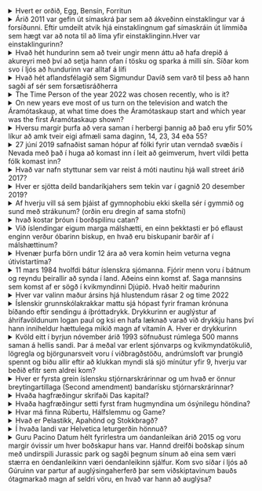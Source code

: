 
<details>
<summary>Hvert er orðið, Egg, Bensín, Forritun</summary>
Skel (Shell) Valdi
</details>

<details>
<summary>Árið 2011 var gefin út símaskrá þar sem að ákveðinn einstaklingur var á forsíðunni. Eftir umdeilt atvik hjá einstaklingnum gaf símaskráin út límmiða sem hægt var að nota til að líma yfir einstaklinginn.Hver var einstaklingurinn?</summary>
Eigill Einarsson Valdi
</details>

<details>
<summary>Hvað hét hundurinn sem að tveir ungir menn áttu að hafa drepið á akureyri með því að setja hann ofan í tösku og sparka á milli sín. Síðar kom svo í ljós að hundurinn var alltaf á lífi</summary>
Lúkas Valdi
</details>

<details>
<summary>Hvað hét aflandsfélagið sem Sigmundur Davíð sem varð til þess að hann sagði af sér sem forsætisráðherra</summary>
Wintris Valdi
</details>

<details>
<summary>The Time Person of the year 2022 was chosen recently, who is it?</summary>
Volodimir Zelensky Valdi
</details>

<details>
<summary>On new years eve most of us turn on the television and watch the Áramótaskaup, at what time does the Áramótaskaup start and which year was the first Áramótaskaup shown?</summary>
1966 and 22:30 Valdi
</details>

<details>
<summary>Hversu margir þurfa að vera saman í herbergi þannig að það eru yfir 50% líkur að amk tveir eigi afmæli sama daginn, 14, 23, 34 eða 55?</summary>
23 Halli
</details>

<details>
<summary>27 júní 2019 safnaðist saman hópur af fólki fyrir utan verndað svæðis í Nevada með það í huga að komast inn í leit að geimverum, hvert vildi þetta fólk komast inn?</summary>
Area 51 Halli
</details>

<details>
<summary>Hvað var nafn styttunar sem var reist á móti nautinu hjá wall street árið 2017?</summary>
Fearless Girl Halli
</details>

<details>
<summary>Hver er sjötta deild bandaríkjahers sem tekin var í gagnið 20 desember 2019?</summary>
Space Force Halli
</details>

<details>
<summary>Af hverju vill sá sem þjáist af gymnophobiu ekki skella sér í gymmið og sund með strákunum? (orðin eru dregin af sama stofni)</summary>
Hræðsla við nekt (Eigin og annarra) Jói
</details>

<details>
<summary>hvað kostar þróun í borðspilinu catan?</summary>
Kind, Stein og Hey Halli
</details>

<details>
<summary>Við íslendingar eigum marga málshætti, en einn þekktasti er þó eflaust enginn verður óbarinn biskup, en hvað eru biskupanir barðir af í málshættinum?</summary>
Bókum Halli
</details>

<details>
<summary>Hvenær þurfa börn undir 12 ára að vera komin heim veturna vegna útivistartíma?</summary>
átta Halli
</details>

<details>
<summary>11 mars 1984 hvolfdi bátur íslenskra sjómanna. Fjórir menn voru í bátnum og reyndu þeirallir að synda í land. Aðeins einn komst af. Saga mannsins sem komst af er sögð í kvikmyndinni Djúpið. Hvað heitir maðurinn</summary>
Guðlaugur Friðriksson Halli
</details>

<details>
<summary>Hver var valinn maður ársins hjá hlustendum rásar 2 og time 2022</summary>
Haraldur þorleifsson, zelensky Halli
</details>

<details>
<summary>Íslenskir grunnskólakrakkar mattu sjá hópast fyrir framan krónuna bíðando eftir sendingu á íþróttadrykk. Drykkurinn er auglýstur af áhrifavöldunum logan paul og ksi en hafa læknað varað við drykkju hans því hann inniheldur hættulega mikið magn af vítamín A. Hver er drykkurinn</summary>
Prime Halli
</details>

<details>
<summary>Kvöld eitt í byrjun nóvember árið 1993 söfnuðust rúmlega 500 manns saman á hellis sandi. Þar á meðal var erlent sjónvarps og kvikmyndatökulið, lögregla og björgunarsveit voru í viðbragðstöðu, andrúmsloft var þrungið spennt og biðu allir eftir að klukkan myndi slá sjö mínútur yfir 9, hverju var beðið efitr sem aldrei kom?</summary>
Geimverum Halli
</details>

<details>
<summary>Hver er fyrsta grein íslensku stjórnarskrárinnar og um hvað er önnur breytingartillaga (Second amendment) bandarísku stjórnarskrárinnar?</summary>
Ísland er sjálfsjórnar ríki... réttur til byssuhalda Halli
</details>

<details>
<summary>Hvaða hagfræðingur skrifaði Das kapital?</summary>
Karl Marx Halli
</details>

<details>
<summary>Hvaða hagfræðingur setti fyrst fram hugmyndina um ósýnilegu höndina?</summary>
Adam Smith Halli
</details>

<details>
<summary>Hvar má finna Rúbertu, Hálfslemmu og Game?</summary>
Spilaleiknum Bridge Halli
</details>

<details>
<summary>Hvað er Pelastikk, Apahönd og Stokkbragð?</summary>
Hnútar Halli
</details>

<details>
<summary>Í hvaða landi var Helvetica leturgerðin hönnuð?</summary>
Sviss Sebastian og Hófí
</details>

<details>
<summary>Guru Pacino Datum hélt fyrirlestra um óandanleikan árið 2015 og voru margir óvissir um hver boðskapur hans var. Hannd dreifði boðskap sínum með undirspili Jurassic park og sagði þegnum sínum að eina sem væri stærra en óendanleikinn væri óendanleikinn sjálfur. Kom svo síðar í ljós að Gúruinn var partur af auglýsingaherferð þar sem viðskiptavinum bauðs ótagmarkað magn af seldri vöru, en hvað var hann að auglýsa?</summary>
Gagnamagn (Hringdu) Halli
</details>

